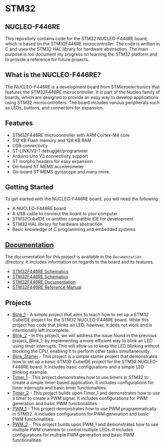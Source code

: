 # STM32 

## NUCLEO-F446RE

This repository contains code for the STM32 NUCLEO-F446RE board, which is based on the STM32F446RE microcontroller. The code is written in C and uses the STM32 HAL library for hardware abstraction. The main purpose is too document my progress on learning the STM32 platform and to provide a reference for future projects.

## What is the NUCLEO-F446RE?
The NUCLEO-F446RE is a development board from STMicroelectronics that features the STM32F446RE microcontroller. It is part of the Nucleo family of boards, which are designed to provide an easy way to develop applications using STM32 microcontrollers. The board includes various peripherals such as LEDs, buttons, and connectors for expansion.

## Features
- STM32F446RE microcontroller with ARM Cortex-M4 core
- 512 KB Flash memory and 128 KB RAM
- USB connectivity
- ST-LINK/V2-1 debugger/programmer
- Arduino Uno V3 connectivity support
- ST morpho headers for easy expansion
- On-board ST MEMS accelerometer
- On-board ST MEMS gyroscope and many more.

## Getting Started
To get started with the NUCLEO-F446RE board, you will need the following:
- A NUCLEO-F446RE board
- A USB cable to connect the board to your computer
- STM32CubeIDE or another compatible IDE for development
- STM32 HAL library for hardware abstraction
- Basic knowledge of C programming and embedded systems

## [Documentation](#documentation)
The documentation for this project is available in the `Documentation` directory. It includes information on regards to the board and its features.

- [STM32F446RE Schematics](Documentation/mb1136-default-c03_schematic.pdf)
- [STM32F446RE Schematics](Documentation/mb1136-default-c04_schematic.pdf)
- [STM32F446RE Documentation](Documentation/stm32f446mc.pdf)
- [STM32F446RE Reference Manual](Documentation/um1724-stm32-nucleo64-boards-mb1136-stmicroelectronics.pdf)

## Projects

- [Blink_1](Blink_1/README.md) - A simple project that aims to teach how to set up a STM32 CubeIDE project for the STM32 NUCLEO-F446RE board. While this project has code that blinks an LED, however, it does not work and is intentionally left incomplete.
- [Blink_2](Blink_2/README.md) - In this project, we will address the issue found in the previous project, Blink_1, by implementing a more efficient way to blink an LED using timer interrupts. This will allow us to keep the LED blinking without blocking the CPU, enabling it to perform other tasks simultaneously.
- [Blink_Starter](Blink_Starter/README.md) - This project is a simple starter project that demonstrates how to set up a basic STM32 CubeIDE project for the STM32 NUCLEO-F446RE board. It includes basic configurations and a simple LED blinking example.
- [Timer_1](Timer_1/README.md) - This project demonstrates how to use timers in STM32 to create a simple timer-based application. It includes configurations for timer interrupts and basic timer functionalities.
- [Timer_2](Timer_2/README.md) - This project builds upon Timer_1 and demonstrates how to use a timer to create a PWM signal. It includes configurations for PWM generation and basic PWM functionalities.
- [PWM_1](PWM_1/README.md) - This project demonstrates how to use PWM programmatically in STM32. It includes configurations for PWM generation and basic PWM functionalities.
- [PWM_2](PWM_2/README.md) - This project builds upon PWM_1 and demonstrates how to use multiple PWM channels to control multiple LEDs. It includes configurations for multiple PWM generation and basic PWM functionalities.




